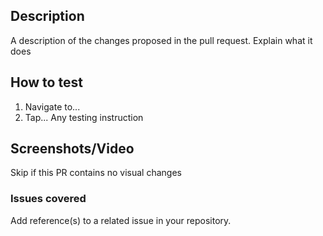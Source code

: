 ## Description
A description of the changes proposed in the pull request. Explain what it does

## How to test
1. Navigate to...
2. Tap...
Any testing instruction

## Screenshots/Video
Skip if this PR contains no visual changes

### Issues covered
Add reference(s) to a related issue in your repository.
